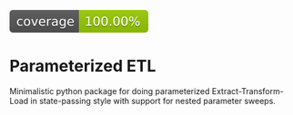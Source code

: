 [![codecoverage](https://raw.githubusercontent.com/jens-hummelshoej-tri/amdd-repos/main/paretl/coverage-badge.svg)](https://raw.githubusercontent.com/jens-hummelshoej-tri/amdd-repos/main/paretl/coverage-badge.svg)

# Parameterized ETL

Minimalistic python package for doing parameterized Extract-Transform-Load in state-passing style with support for nested parameter sweeps.